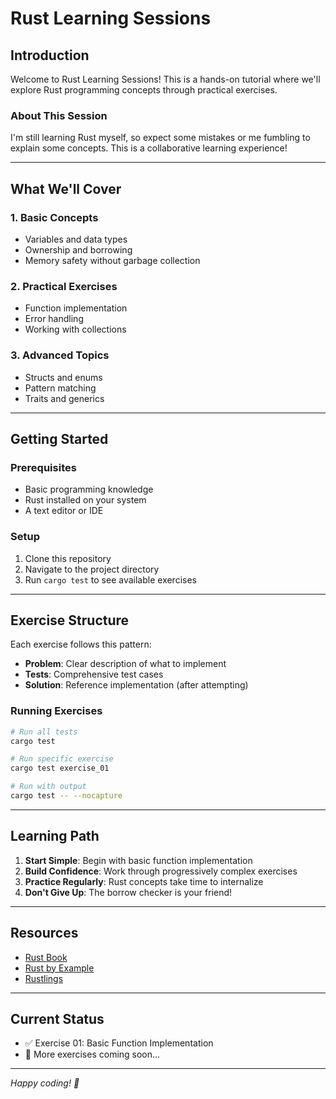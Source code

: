# Rust Learning Sessions

## Introduction

Welcome to Rust Learning Sessions! This is a hands-on tutorial where we'll explore Rust programming concepts through practical exercises.

### About This Session

I'm still learning Rust myself, so expect some mistakes or me fumbling to explain some concepts. This is a collaborative learning experience!

---

## What We'll Cover

### 1. Basic Concepts
- Variables and data types
- Ownership and borrowing
- Memory safety without garbage collection

### 2. Practical Exercises
- Function implementation
- Error handling
- Working with collections

### 3. Advanced Topics
- Structs and enums
- Pattern matching
- Traits and generics

---

## Getting Started

### Prerequisites
- Basic programming knowledge
- Rust installed on your system
- A text editor or IDE

### Setup
1. Clone this repository
2. Navigate to the project directory
3. Run `cargo test` to see available exercises

---

## Exercise Structure

Each exercise follows this pattern:
- **Problem**: Clear description of what to implement
- **Tests**: Comprehensive test cases
- **Solution**: Reference implementation (after attempting)

### Running Exercises
```bash
# Run all tests
cargo test

# Run specific exercise
cargo test exercise_01

# Run with output
cargo test -- --nocapture
```

---

## Learning Path

1. **Start Simple**: Begin with basic function implementation
2. **Build Confidence**: Work through progressively complex exercises
3. **Practice Regularly**: Rust concepts take time to internalize
4. **Don't Give Up**: The borrow checker is your friend!

---

## Resources

- [Rust Book](https://doc.rust-lang.org/book/)
- [Rust by Example](https://doc.rust-lang.org/rust-by-example/)
- [Rustlings](https://github.com/rust-lang/rustlings)

---

## Current Status

- ✅ Exercise 01: Basic Function Implementation
- 🔄 More exercises coming soon...

---

*Happy coding! 🦀*